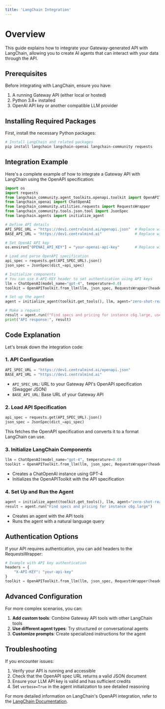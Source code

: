 ```yaml
---
title: 'LangChain Integration'
---
```


# Overview

This guide explains how to integrate your Gateway-generated API with LangChain, allowing you to create AI agents that can interact with your data through the API.

## Prerequisites

Before integrating with LangChain, ensure you have:

1. A running Gateway API (either local or hosted)
2. Python 3.8+ installed
3. OpenAI API key or another compatible LLM provider

## Installing Required Packages

First, install the necessary Python packages:

```bash
# Install LangChain and related packages
pip install langchain langchain-openai langchain-community requests
```

## Integration Example

Here's a complete example of how to integrate a Gateway API with LangChain using the OpenAPI specification:

```python
import os
import requests
from langchain_community.agent_toolkits.openapi.toolkit import OpenAPIToolkit
from langchain_openai import ChatOpenAI
from langchain_community.utilities.requests import RequestsWrapper
from langchain_community.tools.json.tool import JsonSpec
from langchain.agents import initialize_agent

# Define API details
API_SPEC_URL = "https://dev1.centralmind.ai/openapi.json"  # Replace with your API's OpenAPI spec URL
BASE_API_URL = "https://dev1.centralmind.ai"               # Replace with your API's base URL

# Set OpenAI API key
os.environ["OPENAI_API_KEY"] = "your-openai-api-key"       # Replace with your actual API key

# Load and parse OpenAPI specification
api_spec = requests.get(API_SPEC_URL).json()
json_spec = JsonSpec(dict_=api_spec)

# Initialize components
# You can use X-API-KEY header to set authentication using API keys
llm = ChatOpenAI(model_name="gpt-4", temperature=0.0)
toolkit = OpenAPIToolkit.from_llm(llm, json_spec, RequestsWrapper(headers=None), allow_dangerous_requests=True)

# Set up the agent
agent = initialize_agent(toolkit.get_tools(), llm, agent="zero-shot-react-description", verbose=True)

# Make a request
result = agent.run(f"Find specs and pricing for instance c6g.large, use {BASE_API_URL}")
print("API response:", result)
```

## Code Explanation

Let's break down the integration code:

### 1. API Configuration

```python
API_SPEC_URL = "https://dev1.centralmind.ai/openapi.json"
BASE_API_URL = "https://dev1.centralmind.ai"
```

- `API_SPEC_URL`: URL to your Gateway API's OpenAPI specification (Swagger JSON)
- `BASE_API_URL`: Base URL of your Gateway API

### 2. Load API Specification

```python
api_spec = requests.get(API_SPEC_URL).json()
json_spec = JsonSpec(dict_=api_spec)
```

This fetches the OpenAPI specification and converts it to a format LangChain can use.

### 3. Initialize LangChain Components

```python
llm = ChatOpenAI(model_name="gpt-4", temperature=0.0)
toolkit = OpenAPIToolkit.from_llm(llm, json_spec, RequestsWrapper(headers=None), allow_dangerous_requests=True)
```

- Creates a ChatOpenAI instance using GPT-4
- Initializes the OpenAPIToolkit with the API specification

### 4. Set Up and Run the Agent

```python
agent = initialize_agent(toolkit.get_tools(), llm, agent="zero-shot-react-description", verbose=True)
result = agent.run("Find specs and pricing for instance c6g.large")
```

- Creates an agent with the API tools
- Runs the agent with a natural language query

## Authentication Options

If your API requires authentication, you can add headers to the RequestsWrapper:

```python
# Example with API key authentication
headers = {
    "X-API-KEY": "your-api-key"
}
toolkit = OpenAPIToolkit.from_llm(llm, json_spec, RequestsWrapper(headers=headers), allow_dangerous_requests=True)
```

## Advanced Configuration

For more complex scenarios, you can:

1. **Add custom tools**: Combine Gateway API tools with other LangChain tools
2. **Use different agent types**: Try structured or conversational agents
3. **Customize prompts**: Create specialized instructions for the agent

## Troubleshooting

If you encounter issues:

1. Verify your API is running and accessible
2. Check that the OpenAPI spec URL returns a valid JSON document
3. Ensure your LLM API key is valid and has sufficient credits
4. Set `verbose=True` in the agent initialization to see detailed reasoning

For more detailed information on LangChain's OpenAPI integration, refer to the [LangChain Documentation](https://python.langchain.com/docs/integrations/tools/openapi).

